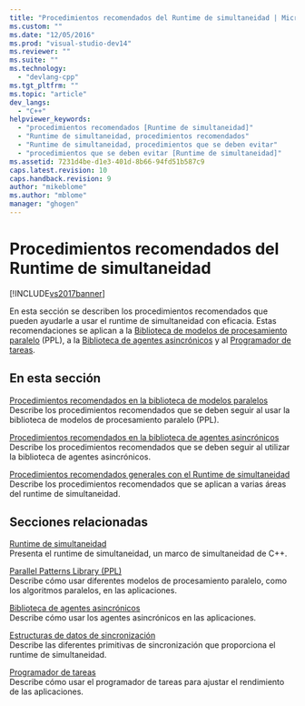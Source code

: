 ```yaml
---
title: "Procedimientos recomendados del Runtime de simultaneidad | Microsoft Docs"
ms.custom: ""
ms.date: "12/05/2016"
ms.prod: "visual-studio-dev14"
ms.reviewer: ""
ms.suite: ""
ms.technology: 
  - "devlang-cpp"
ms.tgt_pltfrm: ""
ms.topic: "article"
dev_langs: 
  - "C++"
helpviewer_keywords: 
  - "procedimientos recomendados [Runtime de simultaneidad]"
  - "Runtime de simultaneidad, procedimientos recomendados"
  - "Runtime de simultaneidad, procedimientos que se deben evitar"
  - "procedimientos que se deben evitar [Runtime de simultaneidad]"
ms.assetid: 7231d4be-d1e3-401d-8b66-94fd51b587c9
caps.latest.revision: 10
caps.handback.revision: 9
author: "mikeblome"
ms.author: "mblome"
manager: "ghogen"
---
```

# Procedimientos recomendados del Runtime de simultaneidad
[!INCLUDE[vs2017banner](../../assembler/inline/includes/vs2017banner.md)]

En esta sección se describen los procedimientos recomendados que pueden ayudarle a usar el runtime de simultaneidad con eficacia.  Estas recomendaciones se aplican a la [Biblioteca de modelos de procesamiento paralelo](../../parallel/concrt/parallel-patterns-library-ppl.md) \(PPL\), a la [Biblioteca de agentes asincrónicos](../../parallel/concrt/asynchronous-agents-library.md) y al [Programador de tareas](../../parallel/concrt/task-scheduler-concurrency-runtime.md).  
  
## En esta sección  
 [Procedimientos recomendados en la biblioteca de modelos paralelos](../../parallel/concrt/best-practices-in-the-parallel-patterns-library.md)  
 Describe los procedimientos recomendados que se deben seguir al usar la biblioteca de modelos de procesamiento paralelo \(PPL\).  
  
 [Procedimientos recomendados en la biblioteca de agentes asincrónicos](../../parallel/concrt/best-practices-in-the-asynchronous-agents-library.md)  
 Describe los procedimientos recomendados que se deben seguir al utilizar la biblioteca de agentes asincrónicos.  
  
 [Procedimientos recomendados generales con el Runtime de simultaneidad](../../parallel/concrt/general-best-practices-in-the-concurrency-runtime.md)  
 Describe los procedimientos recomendados que se aplican a varias áreas del runtime de simultaneidad.  
  
## Secciones relacionadas  
 [Runtime de simultaneidad](../../parallel/concrt/concurrency-runtime.md)  
 Presenta el runtime de simultaneidad, un marco de simultaneidad de C\+\+.  
  
 [Parallel Patterns Library \(PPL\)](../../parallel/concrt/parallel-patterns-library-ppl.md)  
 Describe cómo usar diferentes modelos de procesamiento paralelo, como los algoritmos paralelos, en las aplicaciones.  
  
 [Biblioteca de agentes asincrónicos](../../parallel/concrt/asynchronous-agents-library.md)  
 Describe cómo usar los agentes asincrónicos en las aplicaciones.  
  
 [Estructuras de datos de sincronización](../../parallel/concrt/synchronization-data-structures.md)  
 Describe las diferentes primitivas de sincronización que proporciona el runtime de simultaneidad.  
  
 [Programador de tareas](../../parallel/concrt/task-scheduler-concurrency-runtime.md)  
 Describe cómo usar el programador de tareas para ajustar el rendimiento de las aplicaciones.